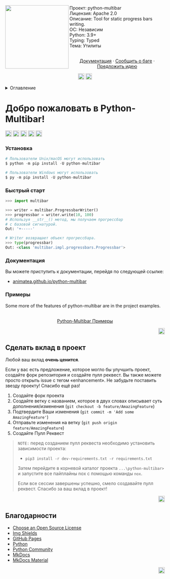 <div id="top"></div>
<img src="../assets/python-multibar-logo.jpg" align="left" width="200px"/>
Проект: python-multibar
<br>
Лицензия: Apache 2.0
<br>
Описание: Tool for static progress bars writing.
<br>
ОС: Независим
<br>
Python: 3.9+
<br>
Typing: Typed
<br>
Тема: Утилиты
<br />
    <p align="center">
    <br />
    <a href="animatea.github.io/python-multibar/">Документация</a>
    ·
    <a href="https://github.com/Animatea/python-multibar/issues">Сообщить о баге</a>
    ·
    <a href="https://github.com/Animatea/python-multibar/issues">Предложить идею</a>
    </p>
<div id="top"></div>
<p align="center">
   <a href="i18n/ua_README.md"><img height="20" src="https://img.shields.io/badge/language-ua-green?style=social&logo=googletranslate"></a>
   <a href="i18n/ru_README.md"><img height="20" src="https://img.shields.io/badge/language-ru-green?style=social&logo=googletranslate"></a>
</p>
<details>
  <summary>Оглавление</summary>
  <ol>
    <li>
      <a href="#добро-пожаловать-в-python-multibar!">Добро пожаловать в Python-Multibar!</a>
      <ul>
        <li><a href="#установка">Установка</a></li>
        <li><a href="#быстрый старт">Быстрый старт</a></li>
        <li><a href="#документация">Документация</a></li>
        <li><a href="#примеры">Примеры</a></li>
      </ul>
    </li>
    <li>
      <a href="#сделать-вклад-в-проект">Сделать вклад в проект</a>
    </li>
    <li>
      <a href="#благодарности">Благодарности</a>
    </li>
  </ol>
</details>

# Добро пожаловать в Python-Multibar!
<a href="https://dl.circleci.com/status-badge/redirect/gh/Animatea/python-multibar/tree/main"><img height="20" src="https://dl.circleci.com/status-badge/img/gh/Animatea/python-multibar/tree/main.svg?style=svg"></a>
<a href="https://pypi.org/project/tense/"><img height="20" alt="PyPi" src="https://img.shields.io/pypi/v/python-multibar"></a>
<a href="https://pypi.org/project/mypy/"><img height="20" alt="Mypy badge" src="http://www.mypy-lang.org/static/mypy_badge.svg"></a>
<a href="https://github.com/psf/black"><img height="20" alt="Black" src="https://img.shields.io/badge/code%20style-black-000000.svg"></a>
<a href="https://pycqa.github.io/isort/"><img height="20" alt="Supported python versions" src="https://img.shields.io/badge/%20imports-isort-%231674b1?style=flat&labelColor=ef8336"></a>

### Установка
```py
# Пользователи Unix/macOS могут использовать
$ python -m pip install -U python-multibar

# Пользователи Windows могут использовать
$ py -m pip install -U python-multibar
```
### Быстрый старт
```py
>>> import multibar

>>> writer = multibar.ProgressbarWriter()
>>> progressbar = writer.write(10, 100)
# Используя __str__() метод, мы получаем прогрессбар
# с базовой сигнатурой.
Out: '+-----'

# Writer возвращает объект прогрессбара.
>>> type(progressbar)
Out: <class 'multibar.impl.progressbars.Progressbar'>
```
### Документация
Вы можете приступить к документации, перейдя по следующей ссылке:
- [animatea.github.io/python-multibar](animatea.github.io/python-multibar/)

### Примеры
Some more of the features of python-multibar are in the project examples.
<p align="center">
<br />
<a href="https://github.com/Animatea/python-multibar/tree/main/examples">Python-Multibar Примеры</a>
</p>
<p align="right"><a href="#top"><img height="20" src="https://img.shields.io/badge/back_to-top-green?style=social&logo=github"></a></p>

## Сделать вклад в проект

Любой ваш вклад **очень ценится**.

Если у вас есть предложение, которое могло бы улучшить проект, создайте форк репозитория и создайте пулл реквест.
Вы также можете просто открыть issue с тегом «enhancement».
Не забудьте поставить звезду проекту! Спасибо ещё раз!

1. Создайте форк проекта
2. Создайте ветку с названием, которое в двух словах описывает суть дополнения/изменения (`git checkout -b feature/AmazingFeature`)
3. Подтвердите Ваши изменения (`git commit -m 'Add some AmazingFeature'`)
4. Отправьте изменения на ветку (`git push origin feature/AmazingFeature`)
5. Создайте Пулл Реквест

> `NOTE:` перед созданием пулл реквеста необходимо установить зависимости проекта:
>  - `pip3 install -r dev-requirements.txt -r requirements.txt`
>
> Затем перейдите в корневой каталог проекта `...\python-multibar>` и запустите все пайплайны nox с помощью команды `nox`.
>
> Если все сессии завершены успешно, смело создавайте пулл реквест. Спасибо за ваш вклад в проект!

<p align="right"><a href="#top"><img height="20" src="https://img.shields.io/badge/back_to-top-green?style=social&logo=github"></a></p>

## Благодарности
* [Choose an Open Source License](https://choosealicense.com)
* [Img Shields](https://shields.io)
* [GitHub Pages](https://pages.github.com)
* [Python](https://www.python.org)
* [Python Community](https://www.python.org/community/)
* [MkDocs](https://www.mkdocs.org)
* [MkDocs Material](https://squidfunk.github.io/mkdocs-material/)

<p align="right"><a href="#top"><img height="20" src="https://img.shields.io/badge/back_to-top-green?style=social&logo=github"></a></p>

